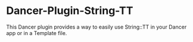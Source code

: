 Dancer-Plugin-String-TT
=======================

This Dancer plugin provides a way to easily use String::TT in your Dancer app
or in a Template file.
